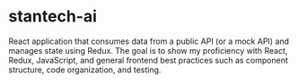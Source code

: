 # stantech-ai
React application that consumes data from a public API (or a mock API) and manages state using Redux. The goal is to show my proficiency with React, Redux, JavaScript, and general frontend best practices such as component structure, code organization, and testing.

